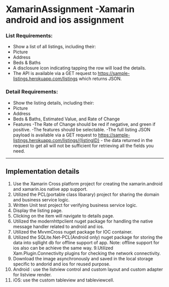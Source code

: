 # XamarinAssignment -Xamarin android and ios assignment

### List Requirements:
-	Show a list of all listings, including their:
-	Picture
-	Address
-	Beds & Baths
-	A disclosure icon indicating tapping the row will load the details.
-	The API is available via a GET request to https://sample-listings.herokuapp.com/listings which returns JSON.

### Detail Requirements:
-	Show the listing details, including their:
-	Picture
-	Address
-	Beds & Baths, Estimated Value, and Rate of Change
-	Features
-The Rate of Change should be red if negative, and green if positive.
-The features should be selectable.
-The full listing JSON payload is available via a GET request to https://sample-listings.herokuapp.com/listings/{listingID} - the data returned in the request to get all will not be sufficient for retrieving all the fields you need.
-----------------------------------------------------------------------------------------------------------------------------------------------
## Implementation details 

1. Use the Xamarin Cross platform project for creating the xamarin.android and xamarin.ios  native app support.
2. Utilized the PCL(portable class libarary) project for sharing the domain and business service logic.
3.	Written Unit test project for verifying business service logic.
4.	Display the listing page.
5.	Clicking on the item will navigate to details page.
6. Utilized the modernhttpclient nuget package for handling the native message handler related to android and ios.
7. Utilized the MvvmCross nuget package for IOC container.
8. Utilized the SQLite.Net-PCL(Android only) nuget package for storing the data into sqllight db for offline support of app.
Note: offline support for ios also can be achieve the same way.
9.Utilized Xam.Plugin.Connectivity plugins for checking the network connectivity.
10. Download the image asynchronously and saved in the local storage specific to andorid and ios for reused purpose.
11. Android : use the listview control and custom layout and custom adapter for listview render.
12. iOS: use the custom tableview and tableviewcell.
